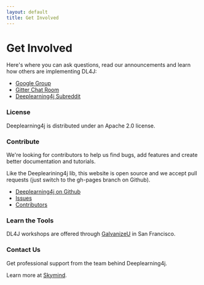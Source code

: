 ```yaml
---
layout: default
title: Get Involved
---
```


# Get Involved

Here's where you can ask questions, read our announcements and learn how others are implementing DL4J:

* [Google Group](https://groups.google.com/forum/#!forum/deeplearning4j)
* [Gitter Chat Room](https://gitter.im/deeplearning4j/deeplearning4j)
* [Deeplearning4j Subreddit](https://www.reddit.com/r/deeplearning4j/)

### License

Deeplearning4j is distributed under an Apache 2.0 license.

### Contribute

We're looking for contributors to help us find bugs, add features and create better documentation and tutorials. 

Like the Deeplearining4j lib, this website is open source and we accept pull requests (just switch to the gh-pages branch on Github).

*  [Deeplearning4j on Github](https://github.com/deeplearning4j)
*  [Issues](https://github.com/deeplearning4j/deeplearning4j/issues)
*  [Contributors](https://github.com/orgs/deeplearning4j/people)

### Learn the Tools

DL4J workshops are offered through [GalvanizeU](http://www.galvanizeu.com/) in San Francisco.

### Contact Us

Get professional support from the team behind Deeplearning4j.

Learn more at [Skymind](http://www.skymind.io/contact/).
